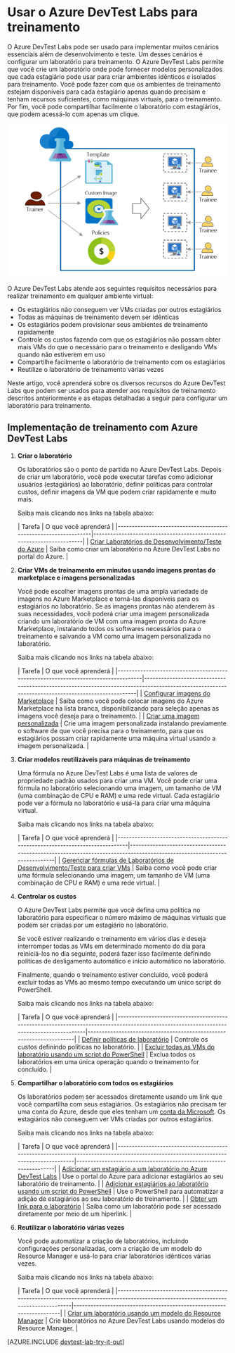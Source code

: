 <properties
	pageTitle="Usar o Azure DevTest Labs para treinamento | Microsoft Azure"
	description="Saiba como usar o Azure DevTest Labs para cenários de treinamento."
	services="devtest-lab,virtual-machines"
	documentationCenter="na"
	authors="steved0x"
	manager="douge"
	editor=""/>

<tags
	ms.service="devtest-lab"
	ms.workload="na"
	ms.tgt_pltfrm="na"
	ms.devlang="na"
	ms.topic="article"
	ms.date="09/12/2016"
	ms.author="sdanie"/>

# Usar o Azure DevTest Labs para treinamento

O Azure DevTest Labs pode ser usado para implementar muitos cenários essenciais além de desenvolvimento e teste. Um desses cenários é configurar um laboratório para treinamento. O Azure DevTest Labs permite que você crie um laboratório onde pode fornecer modelos personalizados que cada estagiário pode usar para criar ambientes idênticos e isolados para treinamento. Você pode fazer com que os ambientes de treinamento estejam disponíveis para cada estagiário apenas quando precisam e tenham recursos suficientes, como máquinas virtuais, para o treinamento. Por fim, você pode compartilhar facilmente o laboratório com estagiários, que podem acessá-lo com apenas um clique.

![Usar o DevTest Labs para treinamento](./media/devtest-lab-training-lab/devtest-lab-training.png)

O Azure DevTest Labs atende aos seguintes requisitos necessários para realizar treinamento em qualquer ambiente virtual:


-	Os estagiários não conseguem ver VMs criadas por outros estagiários
-	Todas as máquinas de treinamento devem ser idênticas
-	Os estagiários podem provisionar seus ambientes de treinamento rapidamente
-	Controle os custos fazendo com que os estagiários não possam obter mais VMs do que o necessário para o treinamento e desligando VMs quando não estiverem em uso
-	Compartilhe facilmente o laboratório de treinamento com os estagiários
-	Reutilize o laboratório de treinamento várias vezes


Neste artigo, você aprenderá sobre os diversos recursos do Azure DevTest Labs que podem ser usados para atender aos requisitos de treinamento descritos anteriormente e as etapas detalhadas a seguir para configurar um laboratório para treinamento.


## Implementação de treinamento com Azure DevTest Labs

1. **Criar o laboratório**

    Os laboratórios são o ponto de partida no Azure DevTest Labs. Depois de criar um laboratório, você pode executar tarefas como adicionar usuários (estagiários) ao laboratório, definir políticas para controlar custos, definir imagens da VM que podem criar rapidamente e muito mais.

    Saiba mais clicando nos links na tabela abaixo:

	| Tarefa | O que você aprenderá |
|-----------------------------------------------------------------|----------------------------------------------------------------------|
| [Criar Laboratórios de Desenvolvimento/Teste do Azure](devtest-lab-create-lab.md) | Saiba como criar um laboratório no Azure DevTest Labs no portal do Azure. |

2. **Criar VMs de treinamento em minutos usando imagens prontas do marketplace e imagens personalizadas**
    
    Você pode escolher imagens prontas de uma ampla variedade de imagens no Azure Marketplace e torná-las disponíveis para os estagiários no laboratório. Se as imagens prontas não atenderem às suas necessidades, você poderá criar uma imagem personalizada criando um laboratório de VM com uma imagem pronta do Azure Marketplace, instalando todos os softwares necessários para o treinamento e salvando a VM como uma imagem personalizada no laboratório.

    Saiba mais clicando nos links na tabela abaixo:

	| Tarefa | O que você aprenderá |
|-----------------------------------------------------------------------------------|-------------------------------------------------------------------------------------------------------------------------------------------------|
| [Configurar imagens do Marketplace](devtest-lab-configure-marketplace-images.md) | Saiba como você pode colocar imagens do Azure Marketplace na lista branca, disponibilizando para seleção apenas as imagens você deseja para o treinamento. |
| [Criar uma imagem personalizada](devtest-lab-create-template.md) | Crie uma imagem personalizada instalando previamente o software de que você precisa para o treinamento, para que os estagiários possam criar rapidamente uma máquina virtual usando a imagem personalizada. |

3. **Criar modelos reutilizáveis para máquinas de treinamento**

    Uma fórmula no Azure DevTest Labs é uma lista de valores de propriedade padrão usados para criar uma VM. Você pode criar uma fórmula no laboratório selecionando uma imagem, um tamanho de VM (uma combinação de CPU e RAM) e uma rede virtual. Cada estagiário pode ver a fórmula no laboratório e usá-la para criar uma máquina virtual.

    Saiba mais clicando nos links na tabela abaixo:

	| Tarefa | O que você aprenderá |
|------------------------------------------------------------------------------|-------------------------------------------------------------------------------------------------------------------------|
| [Gerenciar fórmulas de Laboratórios de Desenvolvimento/Teste para criar VMs](devtest-lab-manage-formulas.md) | Saiba como você pode criar uma fórmula selecionando uma imagem, um tamanho de VM (uma combinação de CPU e RAM) e uma rede virtual. |

4. **Controlar os custos**

    O Azure DevTest Labs permite que você defina uma política no laboratório para especificar o número máximo de máquinas virtuais que podem ser criadas por um estagiário no laboratório.

    Se você estiver realizando o treinamento em vários dias e deseja interromper todas as VMs em determinado momento do dia para reiniciá-los no dia seguinte, poderá fazer isso facilmente definindo políticas de desligamento automático e início automático no laboratório.

    Finalmente, quando o treinamento estiver concluído, você poderá excluir todas as VMs ao mesmo tempo executando um único script do PowerShell.

    Saiba mais clicando nos links na tabela abaixo:

	| Tarefa | O que você aprenderá |
|-----------------------------------------------------------------------------------------------------------------------------------------|---------------------------------------------------------------------|
| [Definir políticas de laboratório](devtest-lab-set-lab-policy.md) | Controle os custos definindo políticas no laboratório. |
| [Excluir todas as VMs do laboratório usando um script do PowerShell](devtest-lab-faq.md#how-can-i-automate-the-process-of-deleting-all-the-vms-in-my-lab) | Exclua todos os laboratórios em uma única operação quando o treinamento for concluído. |

5. **Compartilhar o laboratório com todos os estagiários**

	Os laboratórios podem ser acessados diretamente usando um link que você compartilha com seus estagiários. Os estagiários não precisam ter uma conta do Azure, desde que eles tenham um [conta da Microsoft](devtest-lab-faq.md#what-is-a-microsoft-account). Os estagiários não conseguem ver VMs criadas por outros estagiários.

    Saiba mais clicando nos links na tabela abaixo:

	| Tarefa | O que você aprenderá |
|-------------------------------------------------------------------------------------------------------------------------------------|------------------------------------------------------------------|
| [Adicionar um estagiário a um laboratório no Azure DevTest Labs](devtest-lab-add-devtest-user.md) | Use o portal do Azure para adicionar estagiários ao seu laboratório de treinamento. |
| [Adicionar estagiários ao laboratório usando um script do PowerShell](devtest-lab-add-devtest-user.md#add-an-external-user-to-a-lab-using-powershell) | Use o PowerShell para automatizar a adição de estagiários ao seu laboratório de treinamento. |
| [Obter um link para o laboratório](devtest-lab-faq.md#how-do-i-share-a-direct-link-to-my-lab) | Saiba como um laboratório pode ser acessado diretamente por meio de um hiperlink. |

6. **Reutilizar o laboratório várias vezes**

    Você pode automatizar a criação de laboratórios, incluindo configurações personalizadas, com a criação de um modelo do Resource Manager e usá-lo para criar laboratórios idênticos várias vezes.

    Saiba mais clicando nos links na tabela abaixo:

	| Tarefa | O que você aprenderá |
|------------------------------------------------------------------------------------------------------------------------------------|---------------------------------------------------------------------|
| [Criar um laboratório usando um modelo do Resource Manager](devtest-lab-faq.md#how-do-i-create-a-lab-from-an-azure-resource-manager-template) | Crie laboratórios no Azure DevTest Labs usando modelos do Resource Manager. |

[AZURE.INCLUDE [devtest-lab-try-it-out](../../includes/devtest-lab-try-it-out.md)]

<!---HONumber=AcomDC_0914_2016-->